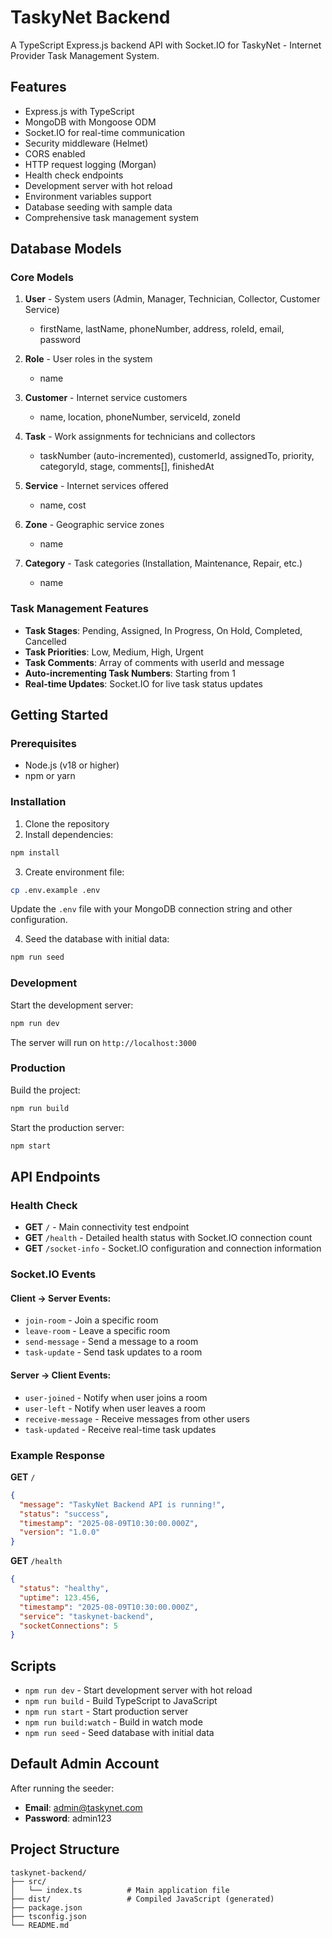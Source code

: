 # TaskyNet Backend

A TypeScript Express.js backend API with Socket.IO for TaskyNet - Internet Provider Task Management System.

## Features

- Express.js with TypeScript
- MongoDB with Mongoose ODM
- Socket.IO for real-time communication
- Security middleware (Helmet)
- CORS enabled
- HTTP request logging (Morgan)
- Health check endpoints
- Development server with hot reload
- Environment variables support
- Database seeding with sample data
- Comprehensive task management system

## Database Models

### Core Models

1. **User** - System users (Admin, Manager, Technician, Collector, Customer Service)
   - firstName, lastName, phoneNumber, address, roleId, email, password

2. **Role** - User roles in the system
   - name

3. **Customer** - Internet service customers
   - name, location, phoneNumber, serviceId, zoneId

4. **Task** - Work assignments for technicians and collectors
   - taskNumber (auto-incremented), customerId, assignedTo, priority, categoryId, stage, comments[], finishedAt

5. **Service** - Internet services offered
   - name, cost

6. **Zone** - Geographic service zones
   - name

7. **Category** - Task categories (Installation, Maintenance, Repair, etc.)
   - name

### Task Management Features

- **Task Stages**: Pending, Assigned, In Progress, On Hold, Completed, Cancelled
- **Task Priorities**: Low, Medium, High, Urgent
- **Task Comments**: Array of comments with userId and message
- **Auto-incrementing Task Numbers**: Starting from 1
- **Real-time Updates**: Socket.IO for live task status updates

## Getting Started

### Prerequisites

- Node.js (v18 or higher)
- npm or yarn

### Installation

1. Clone the repository
2. Install dependencies:

```bash
npm install
```

3. Create environment file:

```bash
cp .env.example .env
```

Update the `.env` file with your MongoDB connection string and other configuration.

4. Seed the database with initial data:

```bash
npm run seed
```

### Development

Start the development server:

```bash
npm run dev
```

The server will run on `http://localhost:3000`

### Production

Build the project:

```bash
npm run build
```

Start the production server:

```bash
npm start
```

## API Endpoints

### Health Check

- **GET** `/` - Main connectivity test endpoint
- **GET** `/health` - Detailed health status with Socket.IO connection count
- **GET** `/socket-info` - Socket.IO configuration and connection information

### Socket.IO Events

#### Client → Server Events:
- `join-room` - Join a specific room
- `leave-room` - Leave a specific room  
- `send-message` - Send a message to a room
- `task-update` - Send task updates to a room

#### Server → Client Events:
- `user-joined` - Notify when user joins a room
- `user-left` - Notify when user leaves a room
- `receive-message` - Receive messages from other users
- `task-updated` - Receive real-time task updates

### Example Response

**GET** `/`
```json
{
  "message": "TaskyNet Backend API is running!",
  "status": "success",
  "timestamp": "2025-08-09T10:30:00.000Z",
  "version": "1.0.0"
}
```

**GET** `/health`
```json
{
  "status": "healthy",
  "uptime": 123.456,
  "timestamp": "2025-08-09T10:30:00.000Z",
  "service": "taskynet-backend",
  "socketConnections": 5
}
```

## Scripts

- `npm run dev` - Start development server with hot reload
- `npm run build` - Build TypeScript to JavaScript
- `npm run start` - Start production server
- `npm run build:watch` - Build in watch mode
- `npm run seed` - Seed database with initial data

## Default Admin Account

After running the seeder:
- **Email**: admin@taskynet.com
- **Password**: admin123

## Project Structure

```
taskynet-backend/
├── src/
│   └── index.ts          # Main application file
├── dist/                 # Compiled JavaScript (generated)
├── package.json
├── tsconfig.json
└── README.md
```
